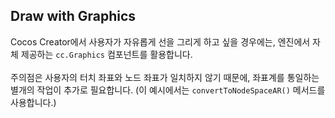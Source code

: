 ## Draw with Graphics

Cocos Creator에서 사용자가 자유롭게 선을 그리게 하고 싶을 경우에는, 엔진에서 자체 제공하는 `cc.Graphics` 컴포넌트를 활용합니다. <br>
<br>
주의점은 사용자의 터치 좌표와 노드 좌표가 일치하지 않기 때문에, 좌표계를 통일하는 별개의 작업이 추가로 필요합니다. (이 예시에서는 `convertToNodeSpaceAR()` 메서드를 사용합니다.)
